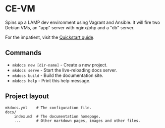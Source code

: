 # CE-VM

Spins up a LAMP dev environment using Vagrant and Ansible. It will fire two Debian VMs, an "app" server with nginx/php and a "db" server.

For the impatient, visit the [Quickstart guide](http://ce-vm.dev1.codeenigma.net).

## Commands

* `mkdocs new [dir-name]` - Create a new project.
* `mkdocs serve` - Start the live-reloading docs server.
* `mkdocs build` - Build the documentation site.
* `mkdocs help` - Print this help message.

## Project layout

    mkdocs.yml    # The configuration file.
    docs/
        index.md  # The documentation homepage.
        ...       # Other markdown pages, images and other files.
